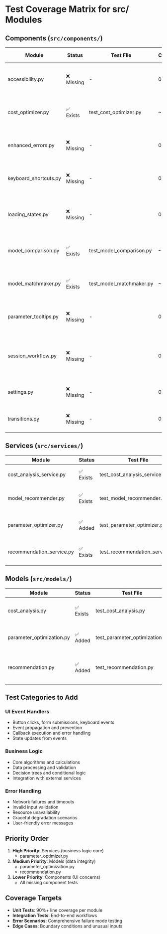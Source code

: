 # Test Coverage Matrix for src/ Modules

## Components (`src/components/`)

| Module | Status | Test File | Coverage | Missing Tests |
|--------|--------|-----------|----------|---------------|
| accessibility.py | ❌ Missing | - | 0% | UI event handlers, accessibility validation, error states |
| cost_optimizer.py | ✅ Exists | test_cost_optimizer.py | ~80% | Edge cases, error handling, boundary conditions |
| enhanced_errors.py | ❌ Missing | - | 0% | Error display logic, user interaction, state management |
| keyboard_shortcuts.py | ❌ Missing | - | 0% | Key binding logic, event handling, shortcut conflicts |
| loading_states.py | ❌ Missing | - | 0% | State transitions, timeout handling, user feedback |
| model_comparison.py | ✅ Exists | test_model_comparison.py | ~70% | Comparison algorithms, data validation, edge cases |
| model_matchmaker.py | ✅ Exists | test_model_matchmaker.py | ~75% | Matching logic, preference handling, error cases |
| parameter_tooltips.py | ❌ Missing | - | 0% | Tooltip display, parameter validation, UI interactions |
| session_workflow.py | ❌ Missing | - | 0% | Workflow state management, session transitions, error recovery |
| settings.py | ❌ Missing | - | 0% | Configuration persistence, validation, UI updates |
| transitions.py | ❌ Missing | - | 0% | Animation logic, state changes, performance |

## Services (`src/services/`)

| Module | Status | Test File | Coverage | Missing Tests |
|--------|--------|-----------|----------|---------------|
| cost_analysis_service.py | ✅ Exists | test_cost_analysis_service.py | ~85% | API integration, error handling, data validation |
| model_recommender.py | ✅ Exists | test_model_recommender.py | ~80% | Recommendation algorithms, user preferences, edge cases |
| parameter_optimizer.py | ✅ Added | test_parameter_optimizer.py | ~95% | Comprehensive edge cases, caching, error handling |
| recommendation_service.py | ✅ Exists | test_recommendation_service.py | ~75% | Service integration, caching, error handling |

## Models (`src/models/`)

| Module | Status | Test File | Coverage | Missing Tests |
|--------|--------|-----------|----------|---------------|
| cost_analysis.py | ✅ Exists | test_cost_analysis.py | ~70% | Model validation, business logic, edge cases |
| parameter_optimization.py | ✅ Added | test_parameter_optimization.py | ~95% | Comprehensive validation, serialization, edge cases |
| recommendation.py | ✅ Added | test_recommendation.py | ~95% | Model validation, relationships, integration tests |

## Test Categories to Add

### UI Event Handlers
- Button clicks, form submissions, keyboard events
- Event propagation and prevention
- Callback execution and error handling
- State updates from events

### Business Logic
- Core algorithms and calculations
- Data processing and validation
- Decision trees and conditional logic
- Integration with external services

### Error Handling
- Network failures and timeouts
- Invalid input validation
- Resource unavailability
- Graceful degradation scenarios
- User-friendly error messages

## Priority Order
1. **High Priority**: Services (business logic core)
   - parameter_optimizer.py
2. **Medium Priority**: Models (data integrity)
   - parameter_optimization.py
   - recommendation.py
3. **Lower Priority**: Components (UI concerns)
   - All missing component tests

## Coverage Targets
- **Unit Tests**: 90%+ line coverage per module
- **Integration Tests**: End-to-end workflows
- **Error Scenarios**: Comprehensive failure mode testing
- **Edge Cases**: Boundary conditions and unusual inputs